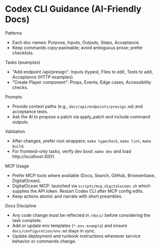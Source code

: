 # Codex CLI Guidance (AI-Friendly Docs)

Patterns
- Each doc names: Purpose, Inputs, Outputs, Steps, Acceptance.
- Keep commands copy‑pasteable; avoid ambiguous prose; prefer checklists.

Tasks (examples)
- "Add endpoint /api/presign": Inputs (types), Files to edit, Tests to add, Acceptance (HTTP examples).
- "Create Player component": Props, Events, Edge cases, Accessibility checks.

Prompts
- Provide context paths (e.g., `docs/api/endpoints/presign.md`) and acceptance tests.
- Ask the AI to propose a patch via apply_patch and include command outputs.

Validation
- After changes, prefer root wrappers: `make typecheck`, `make lint`, `make build`.
- For frontend-only tasks, verify dev boot: `make dev` and load http://localhost:3001.

MCP Usage
- Prefer MCP tools where available (Docs, Search, GitHub, Browserbase, DigitalOcean).
- DigitalOcean MCP: launched via `scripts/mcp_digitalocean.sh` which supplies the API token. Restart Codex CLI after MCP config edits.
- Keep actions atomic and narrate with short preambles.

Docs Discipline
- Any code change must be reflected in `/docs/` before considering the task complete.
- Add or update env templates (`*.env.example`) and ensure `docs/configuration/env.md` stays in sync.
- Update deployment and runbook instructions whenever service behavior or commands change.
